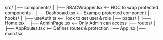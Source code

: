src/
│── components/
│   ├── RBACWrapper.tsx   <-- HOC to wrap protected components
│   ├── Dashboard.tsx      <-- Example protected component
│── hooks/
│   ├── useAuth.ts         <-- Hook to get user & role
│── pages/
│   ├── Home.tsx
│   ├── AdminPage.tsx      <-- Only Admin can access
│── routes/
│   ├── AppRoutes.tsx      <-- Defines routes & protection
│── App.tsx
│── main.tsx
